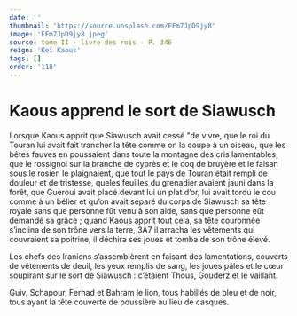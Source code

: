 ```yaml
---
date: ''
thumbnail: 'https://source.unsplash.com/EFm7JpD9jy8'
image: 'EFm7JpD9jy8.jpeg'
source: tome II - livre des rois - P. 346
reign: 'Keï Kaous'
tags: []
order: '118'
---
```


# Kaous apprend le sort de Siawusch

Lorsque Kaous apprit que Siawusch avait cessé
"de vivre, que le roi du Touran lui avait fait trancher la tête comme on la coupe à un oiseau, que les bêtes fauves en poussaient dans toute la montagne des cris lamentables, que le rossignol sur la branche de cyprès et le coq de bruyère et le faisan sous le rosier, le plaignaient, que tout le pays de Touran était rempli de douleur et de tristesse, queles feuilles du grenadier avaient jauni dans la forêt, que Gueroui avait placé devant lui un plat d’or, lui avait tordu le cou comme à un bélier et qu’on avait séparé du corps de Siawusch sa tête royale sans que personne fût venu à son aide, sans que personne eût demandé sa grâce ; quand Kaous apprit tout cela, sa tête couronnée s’inclina de son trône vers la terre, 3A7 il arracha les vêtements qui couvraient sa poitrine, il déchira ses joues et tomba de son trône élevé.

Les chefs des Iraniens s’assemblèrent en faisant des lamentations, couverts de vêtements de deuil, les yeux remplis de sang, les joues pâles et le cœur soupirant sur le sort de Siawusch : c’étaient Thous, Gouderz et le vaillant.

Guiv, Schapour, Ferhad et Bahram le lion, tous habillés de bleu et de noir, tous ayant la tête couverte de poussière au lieu de casques.

